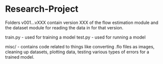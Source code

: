 # Research-Project

Folders v001...vXXX contain version XXX of the flow estimation module and the dataset module for reading the data in for that version.

train.py - used for training a model
test.py - used for running a model

misc/ - contains code related to things like converting .flo files as images, cleaning up datasets, plotting data, testing various types of errors for a trained model.
